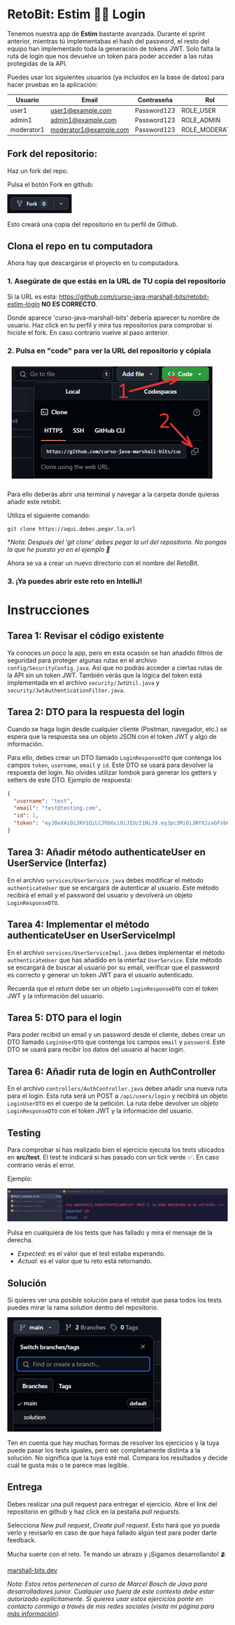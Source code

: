 # RetoBit: Estim 🏴‍☠️ Login

Tenemos nuestra app de **Estim** bastante avanzada. Durante el sprint anterior, mientras tú implementabas el hash del password, el resto del equipo han implementado toda la generación de tokens JWT. Solo falta la ruta de login que nos devuelve un token para poder acceder a las rutas protegidas de la API.


Puedes usar los siguientes usuarios (ya incluidos en la base de datos) para hacer pruebas en la aplicación:

| Usuario    | Email                  | Contraseña  | Rol            |
|------------|------------------------|-------------|----------------|
| user1      | user1@example.com      | Password123 | ROLE_USER      |
| admin1     | admin1@example.com     | Password123 | ROLE_ADMIN     |
| moderator1 | moderator1@example.com | Password123 | ROLE_MODERATOR |

## Fork del repositorio:

Haz un fork del repo.

Pulsa el botón Fork en github:

![fork](public/img1.png)

Esto creará una copia del repositorio en tu perfil de Github.

## Clona el repo en tu computadora

Ahora hay que descargarse el proyecto en tu computadora.

### 1. Asegúrate de que estás en la URL de TU copia del repositorio

Si la URL es esta: https://github.com/curso-java-marshall-bits/retobit-estim-login **NO ES CORRECTO**.

Donde aparece 'curso-java-marshall-bits' debería aparecer tu nombre de usuario. Haz click en tu perfil y mira tus
repositorios para comprobar si hiciste el fork. En caso contrario vuelve al paso anterior.

### 2. Pulsa en "code" para ver la URL del repositorio y cópiala

![clone](public/img2.png)

Para ello deberás abrir una terminal y navegar a la carpeta donde quieras añadir este retobit.

Utiliza el siguiente comando:

```commandline
git clone https://aqui.debes.pegar.la.url
```

**Nota: Después del 'git clone' debes pegar la url del repositorio. No pongas la que he puesto yo en el ejemplo 🤣*

Ahora se va a crear un nuevo directorio con el nombre del RetoBit.

### 3. ¡Ya puedes abrir este reto en IntelliJ!

# Instrucciones

## Tarea 1: Revisar el código existente

Ya conoces un poco la app, pero en esta ocasión se han añadido filtros de seguridad para proteger algunas rutas en el archivo `config/SecurityConfig.java`. Así que no podrás acceder a ciertas rutas de la API sin un token JWT. También verás que la lógica del token está implementada en el archivo `security/JwtUtil.java` y `security/JwtAuthenticationFilter.java`.

## Tarea 2: DTO para la respuesta del login

Cuando se haga login desde cualquier cliente (Postman, navegador, etc.) se espera que la respuesta sea un objeto JSON con el token JWT y algo de información.

Para ello, debes crear un DTO llamado `LoginResponseDTO` que contenga los campos `token`, `username`, `email` y `id`. Este DTO se usará para devolver la respuesta del login.
No olvides utilizar lombok para generar los getters y setters de este DTO.
Ejemplo de respuesta:

```json
{
  "username": "test",
  "email": "test@testing.com",
  "id": 1,
  "token": "eyJ0eXAiOiJKV1QiLCJhbGciOiJIUzI1NiJ9.eyJpc3MiOiJNYXJzaGFsbCBCaXRzIiwiaWF0IjoxNzU0OTkyNDc5LCJleHAiOjE3ODY1Mjg0NzksImF1ZCI6Imh0dHBzOi8vbWFyc2hhbGwtYml0cy5kZXYiLCJzdWIiOiJMb3MgbWVqb3JlcyBjdXJzb3MgZGVsIG11bmRvIG11bmRpYWwifQ.SKjs7sxDf66W_RY63iQxv8tm7acPeUJHkdTegLatINc"
}
```

## Tarea 3: Añadir método authenticateUser en UserService (Interfaz)

En el archivo `services/UserService.java` debes modificar el método `authenticateUser` que se encargará de autenticar al usuario. Este método recibirá el email y el password del usuario y devolverá un objeto `LoginResponseDTO`.

## Tarea 4: Implementar el método authenticateUser en UserServiceImpl

En el archivo `services/UserServiceImpl.java` debes implementar el método `authenticateUser` que has añadido en la interfaz `UserService`. Este método se encargará de buscar al usuario por su email, verificar que el password es correcto y generar un token JWT para el usuario autenticado.

Recuerda que el *return* debe ser un objeto `LoginResponseDTO` con el token JWT y la información del usuario.

## Tarea 5: DTO para el login

Para poder recibid un email y un password desde el cliente, debes crear un DTO llamado `LoginUserDTO` que contenga los campos `email` y `password`. Este DTO se usará para recibir los datos del usuario al hacer login.

## Tarea 6: Añadir ruta de login en AuthController

En el archivo `controllers/AuthController.java` debes añadir una nueva ruta para el login. Esta ruta será un POST a `/api/users/login` y recibirá un objeto `LoginUserDTO` en el cuerpo de la petición. La ruta debe devolver un objeto `LoginResponseDTO` con el token JWT y la información del usuario.

## Testing

Para comprobar si has realizado bien el ejercicio ejecuta los tests ubicados en **src/test**.
El test te indicará si has pasado con un tick verde ✅. En caso contrario verás el error.

Ejemplo:

![img.png](public/img3.png)

Pulsa en cualquiera de los tests que has fallado y mira el mensaje de la derecha.

- *Expected*: es el valor que el test estaba esperando.
- *Actual*: es el valor que tu reto está retornando.

## Solución

Si quieres ver una posible solución para el retobit que pasa todos los tests puedes mirar la rama *solution* dentro del
repositorio.

![rama solution](public/img4.png)

Ten en cuenta que hay muchas formas de resolver los ejercicios y la tuya puede pasar los tests iguales, pero ser
completamente distinta a la solución. No significa que la tuya esté mal. Compara los resultados y decide cuál te gusta
más o te parece mas legible.

## Entrega

Debes realizar una pull request para entregar el ejercicio. Abre el link del repositorio en github y haz click en la
pestaña *pull requests*.

Selecciona *New pull request*, *Create pull request*. Esto hará que yo pueda verlo y revisarlo en caso de que haya
fallado algún test para poder darte feedback.

Mucha suerte con el reto. Te mando un abrazo y ¡Sigamos desarrollando! 🫂

[marshall-bits.dev](http://marshall-bits.dev)

*Nota: Estos retos pertenecen al curso de Marcel Bosch de Java para desarrolladores junior. Cualquier uso fuera de este
contexto debe estar autorizado explícitamente. Si quieres usar estos ejercicios ponte en contacto conmigo a través de
mis redes sociales (visita mi página para [más información](http://marshall-bits.dev)).*
